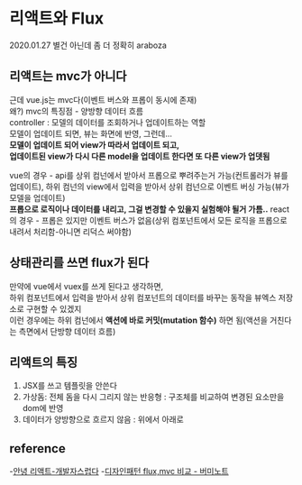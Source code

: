 # 리액트와 Flux

2020.01.27
별건 아닌데 좀 더 정확히 araboza

## 리액트는 mvc가 아니다
근데 vue.js는 mvc다(이벤트 버스와 프롭이 동시에 존재)  
왜?) mvc의 특징점 - 양방향 데이터 흐름  
controller : 모델의 데이터를 조회하거나 업데이트하는 역할  
모델이 업데이트 되면, 뷰는 화면에 반영, 그런데...  
**모델이 업데이트 되어 view가 따라서 업데이트 되고,  
업데이트된 view가 다시 다른 model을 업데이트 한다면 또 다른 view가 업뎃됨**  

vue의 경우 - api를 상위 컴넌에서 받아서 프롭으로 뿌려주는거 가능(컨트롤러가 뷰를 업데이트), 하위 컴넌의 view에서 입력을 받아서 상위 컴넌으로 이벤트 버싱 가능(뷰가 모델을 업데이트)  
**프롭으로 로직이나 데이터를 내리고, 그걸 변경할 수 있을지 실험해야 될거 가틈..**
react의 경우 - 프롭은 있지만 이벤트 버스가 없음(상위 컴포넌트에서 모든 로직을 프롭으로 내려서 처리함-아니면 리덕스 써야함)

## 상태관리를 쓰면 flux가 된다
만약에 vue에서 vuex를 쓰게 된다고 생각하면,  
하위 컴포넌트에서 입력을 받아서 상위 컴포넌트의 데이터를 바꾸는 동작을 뷰엑스 저장소로 구현할 수 있겠지  
이런 경우에는 하위 컴넌에서 **액션에 바로 커밋(mutation 함수)** 하면 됨(액션을 거친다는 측면에서 단방향 데이터 흐름)

## 리액트의 특징
1. JSX를 쓰고 템플릿을 안쓴다
2. 가상돔: 전체 돔을 다시 그리지 않는 반응형 : 구조체를 비교하여 변경된 요소만을 dom에 반영  
3. 데이터가 양방향으로 흐르지 않음 : 위에서 아래로  

## reference
-[안녕 리액트-개발자스럽다](https://blog.gaerae.com/2016/04/hello-react.html)
-[디자인패턴 flux,mvc 비교 - 버미노트](https://beomy.tistory.com/44)